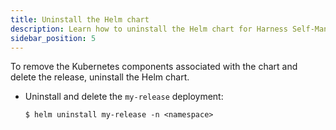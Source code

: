 ```yaml
---
title: Uninstall the Helm chart
description: Learn how to uninstall the Helm chart for Harness Self-Managed Enterprise Edition. 
sidebar_position: 5
---
```


To remove the Kubernetes components associated with the chart and delete the release, uninstall the Helm chart.

* Uninstall and delete the `my-release` deployment:

  ```  
  $ helm uninstall my-release -n <namespace>
  ```